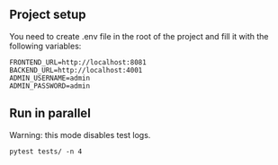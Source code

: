## Project setup

You need to create .env file in the root of the project and fill it with the following variables:

```
FRONTEND_URL=http://localhost:8081
BACKEND_URL=http://localhost:4001
ADMIN_USERNAME=admin
ADMIN_PASSWORD=admin
```

## Run in parallel

Warning: this mode disables test logs.

```
pytest tests/ -n 4
```
